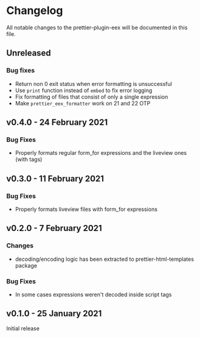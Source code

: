 # Changelog

All notable changes to the prettier-plugin-eex will be documented in this file.

## Unreleased

### Bug fixes

- Return non 0 exit status when error formatting is unsuccessful
- Use `print` function instead of `embed` to fix error logging
- Fix formatting of files that consist of only a single expression
- Make `prettier_eex_formatter` work on 21 and 22 OTP

## v0.4.0 - 24 February 2021

### Bug Fixes

- Properly formats regular form_for expressions and the liveview ones (with </form> tags)

## v0.3.0 - 11 February 2021

### Bug Fixes

- Properly formats liveview files with form_for expressions

## v0.2.0 - 7 February 2021

### Changes

- decoding/encoding logic has been extracted to prettier-html-templates package

### Bug Fixes

- In some cases expressions weren't decoded inside script tags

## v0.1.0 - 25 January 2021

Initial release
